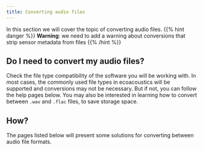 ```yaml
---
title: Converting audio files
---
```


In this section we will cover the topic of converting audio files. 
{{% hint danger %}}
**Warning**: we need to add a warning about conversions that strip sensor metadata from
files
{{% /hint %}}

## Do I need to convert my audio files? 
Check the file type compatibility of the
software you will be working with. In most cases, the commonly used file types
in ecoacoustics will be supported
and conversions may not be necessary. But if not, you can follow the help
pages below. You may also be interested in learning how to convert between `.wav`
and `.flac` files, to save storage space. 

## How?
The pages listed below will present some solutions for converting between audio
file formats.




